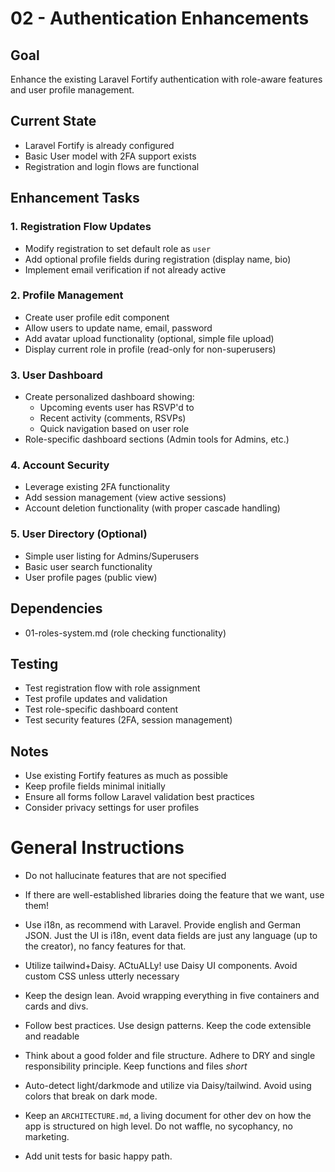 # 02 - Authentication Enhancements

## Goal
Enhance the existing Laravel Fortify authentication with role-aware features and user profile management.

## Current State
- Laravel Fortify is already configured
- Basic User model with 2FA support exists
- Registration and login flows are functional

## Enhancement Tasks

### 1. Registration Flow Updates
- Modify registration to set default role as `user`
- Add optional profile fields during registration (display name, bio)
- Implement email verification if not already active

### 2. Profile Management
- Create user profile edit component
- Allow users to update name, email, password
- Add avatar upload functionality (optional, simple file upload)
- Display current role in profile (read-only for non-superusers)

### 3. User Dashboard
- Create personalized dashboard showing:
  - Upcoming events user has RSVP'd to
  - Recent activity (comments, RSVPs)
  - Quick navigation based on user role
- Role-specific dashboard sections (Admin tools for Admins, etc.)

### 4. Account Security
- Leverage existing 2FA functionality
- Add session management (view active sessions)
- Account deletion functionality (with proper cascade handling)

### 5. User Directory (Optional)
- Simple user listing for Admins/Superusers
- Basic user search functionality
- User profile pages (public view)

## Dependencies
- 01-roles-system.md (role checking functionality)

## Testing
- Test registration flow with role assignment
- Test profile updates and validation
- Test role-specific dashboard content
- Test security features (2FA, session management)

## Notes
- Use existing Fortify features as much as possible
- Keep profile fields minimal initially
- Ensure all forms follow Laravel validation best practices
- Consider privacy settings for user profiles



# General Instructions


- Do not hallucinate features that are not specified
- If there are well-established libraries doing the feature that we want, use them!

- Use i18n, as recommend with Laravel. Provide english and German JSON. Just the UI is i18n, event data fields are just any language (up to the creator), no fancy features for that.
- Utilize tailwind+Daisy. ACtuALLy! use Daisy UI components. Avoid custom CSS unless utterly necessary
- Keep the design lean. Avoid wrapping everything in five containers and cards and divs.
- Follow best practices. Use design patterns. Keep the code extensible and readable
- Think about a good folder and file structure. Adhere to DRY and single responsibility principle. Keep functions and files *short*
- Auto-detect light/darkmode and utilize via Daisy/tailwind. Avoid using colors that break on dark mode.
- Keep an `ARCHITECTURE.md`, a living document for other dev on how the app is structured on high level. Do not waffle, no sycophancy, no marketing.
- Add unit tests for basic happy path.
